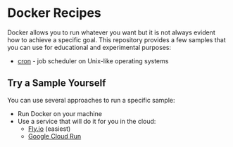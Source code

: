 # Docker Recipes

Docker allows you to run whatever you want but it is not always evident how to achieve a specific goal.
This repository provides a few samples that you can use for educational and experimental purposes:

* [cron](cron) - job scheduler on Unix-like operating systems

## Try a Sample Yourself

You can use several approaches to run a specific sample:

- Run Docker on your machine
- Use a service that will do it for you in the cloud:
  - [Fly.io](https://fly.io/) (easiest)
  - [Google Cloud Run](https://cloud.google.com/run)
